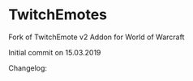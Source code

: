 # TwitchEmotes

Fork of TwitchEmote v2 Addon for World of Warcraft

Initial commit on 15.03.2019

Changelog:


